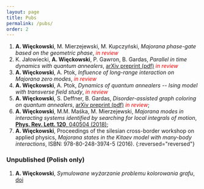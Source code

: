 ```yaml
---
layout: page
title: Pubs
permalink: /pubs/
order: 2
---
```


1. **A. Więckowski**, M. Mierzejewski, M. Kupczyński, *Majorana phase-gate based on the geometric phase*, <span style="color:red">*in review*</span>
1. K. Jałowiecki, **A. Więckowski**, P. Gawron, B. Gardas, *Parallel in time dynamics with quantum annealers*, 
[arXiv preprint (pdf)](https://arxiv.org/abs/1909.04929) <span style="color:red">*in review*</span>
1. **A. Więckowski**, A. Ptok, *Influence of long-range interaction on Majorana zero modes*, <span style="color:red">*in review*</span>
1. **A. Więckowski**, A. Ptok, *Dynamics of quantum annealers -- Ising model with transverse field study*, <span style="color:red">*in review*</span>
2. **A. Więckowski**, S. Deffner, B. Gardas,
*Disorder-assisted graph coloring on quantum annealers*,
[arXiv preprint (pdf)](https://arxiv.org/pdf/1903.07056.pdf) <span style="color:red">*in review*</span>;
3. **A. Więckowski**, M.M. Maśka, M. Mierzejewski, 
*Majorana modes in interacting systems identified by searching for local integrals of motion*, 
[**Phys. Rev. Lett. 120**, 040504 (2018)](https://journals.aps.org/prl/abstract/10.1103/PhysRevLett.120.040504);
4. **A. Więckowski**,
Proceedings of the silesian cross-border workshop on applied physics, *Majorana
states in the Kitaev model with many-body interactions*, ISBN: 978-80-248-3974-5 (2016).
{:reversed="reversed"}


### Unpublished (Polish only)

1. **A. Więckowski**, *Symulowane wyżarzanie problemu kolorowania grafu*, [doi](https://dx.doi.org/10.13140/RG.2.2.19302.16969)
